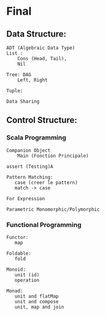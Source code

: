 # Final

## Data Structure:

    ADT (Algebraic Data Type)
    List : 
        Cons (Head, Tail), 
        Nil

    Tree: DAG
        Left, Right
        
    Tuple:

    Data Sharing


## Control Structure:

### Scala Programming

    Companion Object   
        Main (Fonction Principale)

    assert (Testing)A

    Pattern Matching:
       case (creer le pattern)   
       match -> case 

    For Expression

    Parametric Monomorphic/Polymorphic

### Functional Programming 

    Functor:
       map

    Foldable:
       fold

    Monoid:
       unit (id)
       operation

    Monad:
       unit and flatMap
       unit and compose
       unit, map and join
